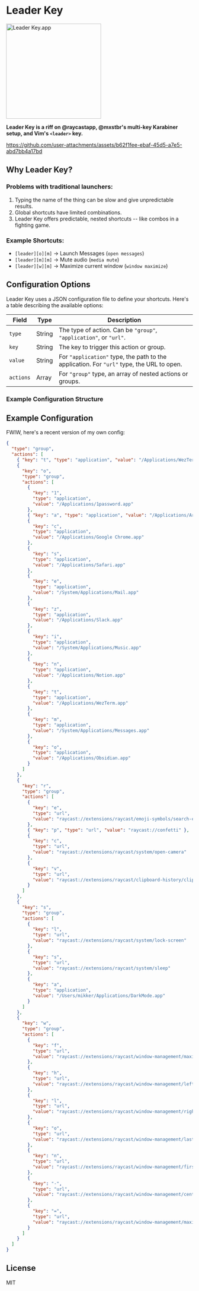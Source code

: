 # Leader Key

<img src="https://s3.brnbw.com/icon_512px-512pt-1x-GmtXn5P12OuOxLVY6j7zlps9phhTyicDXIOMnQxAU6dcZ0mgz1CODS2gZOS8HCO3M1KXx8XV2Idc7kFMw3a20yo9xding8bmfF0r.png" width="256" height="256" alt="Leader Key.app" />

**Leader Key is a riff on @raycastapp, @mxstbr's multi-key Karabiner setup, and Vim's `<leader>` key.**

https://github.com/user-attachments/assets/b62f1fee-ebaf-45d5-a7e5-abd7bb4a17bd

## Why Leader Key?

### Problems with traditional launchers:

1. Typing the name of the thing can be slow and give unpredictable results.
2. Global shortcuts have limited combinations.
3. Leader Key offers predictable, nested shortcuts -- like combos in a fighting game.

### Example Shortcuts:

- `[leader][o][m]` → Launch Messages (`open messages`)
- `[leader][m][m]` → Mute audio (`media mute`)
- `[leader][w][m]` → Maximize current window (`window maximize`)

## Configuration Options

Leader Key uses a JSON configuration file to define your shortcuts. Here's a table describing the available options:

| Field | Type | Description |
|-------|------|-------------|
| `type` | String | The type of action. Can be `"group"`, `"application"`, or `"url"`. |
| `key` | String | The key to trigger this action or group. |
| `value` | String | For `"application"` type, the path to the application. For `"url"` type, the URL to open. |
| `actions` | Array | For `"group"` type, an array of nested actions or groups. |

### Example Configuration Structure

## Example Configuration

FWIW, here's a recent version of my own config:

```json
{
  "type": "group",
  "actions": [
    { "key": "t", "type": "application", "value": "/Applications/WezTerm.app" },
    {
      "key": "o",
      "type": "group",
      "actions": [
        {
          "key": "1",
          "type": "application",
          "value": "/Applications/1password.app"
        },
        { "key": "a", "type": "application", "value": "/Applications/Arc.app" },
        {
          "key": "c",
          "type": "application",
          "value": "/Applications/Google Chrome.app"
        },
        {
          "key": "s",
          "type": "application",
          "value": "/Applications/Safari.app"
        },
        {
          "key": "e",
          "type": "application",
          "value": "/System/Applications/Mail.app"
        },
        {
          "key": "z",
          "type": "application",
          "value": "/Applications/Slack.app"
        },
        {
          "key": "i",
          "type": "application",
          "value": "/System/Applications/Music.app"
        },
        {
          "key": "n",
          "type": "application",
          "value": "/Applications/Notion.app"
        },
        {
          "key": "t",
          "type": "application",
          "value": "/Applications/WezTerm.app"
        },
        {
          "key": "m",
          "type": "application",
          "value": "/System/Applications/Messages.app"
        },
        {
          "key": "o",
          "type": "application",
          "value": "/Applications/Obsidian.app"
        }
      ]
    },
    {
      "key": "r",
      "type": "group",
      "actions": [
        {
          "key": "e",
          "type": "url",
          "value": "raycast://extensions/raycast/emoji-symbols/search-emoji-symbols"
        },
        { "key": "p", "type": "url", "value": "raycast://confetti" },
        {
          "key": "c",
          "type": "url",
          "value": "raycast://extensions/raycast/system/open-camera"
        },
        {
          "key": "v",
          "type": "url",
          "value": "raycast://extensions/raycast/clipboard-history/clipboard-history"
        }
      ]
    },
    {
      "key": "s",
      "type": "group",
      "actions": [
        {
          "key": "l",
          "type": "url",
          "value": "raycast://extensions/raycast/system/lock-screen"
        },
        {
          "key": "s",
          "type": "url",
          "value": "raycast://extensions/raycast/system/sleep"
        },
        {
          "key": "a",
          "type": "application",
          "value": "/Users/mikker/Applications/DarkMode.app"
        }
      ]
    },
    {
      "key": "w",
      "type": "group",
      "actions": [
        {
          "key": "f",
          "type": "url",
          "value": "raycast://extensions/raycast/window-management/maximize"
        },
        {
          "key": "h",
          "type": "url",
          "value": "raycast://extensions/raycast/window-management/left-half"
        },
        {
          "key": "l",
          "type": "url",
          "value": "raycast://extensions/raycast/window-management/right-half"
        },
        {
          "key": "o",
          "type": "url",
          "value": "raycast://extensions/raycast/window-management/last-two-thirds"
        },
        {
          "key": "n",
          "type": "url",
          "value": "raycast://extensions/raycast/window-management/first-third"
        },
        {
          "key": "-",
          "type": "url",
          "value": "raycast://extensions/raycast/window-management/center"
        },
        {
          "key": "=",
          "type": "url",
          "value": "raycast://extensions/raycast/window-management/maximize-height"
        }
      ]
    }
  ]
}
```

## License

MIT
